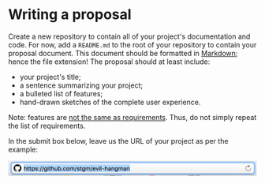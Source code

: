 # Writing a proposal

Create a new repository to contain all of your project's documentation and code. For now, add a `README.md` to the root of your repository to contain your proposal document. This document should be formatted in [Markdown]; hence the file extension! The proposal should at least include:

[Markdown]: http://daringfireball.net/projects/markdown/syntax

* your project's title;
* a sentence summarizing your project;
* a bulleted list of features;
* hand-drawn sketches of the complete user experience.

Note: features are [not the same as requirements](http://pmblog.accompa.com/2009/07/13/features-vs-requirements-requirements-management-basics/). Thus, do not simply repeat the list of requirements.

In the submit box below, leave us the URL of your project as per the example:

![](url.png)